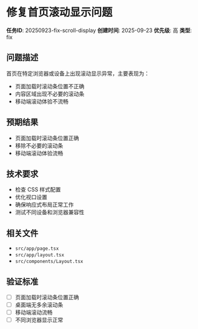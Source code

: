 # 修复首页滚动显示问题

**任务ID**: 20250923-fix-scroll-display
**创建时间**: 2025-09-23
**优先级**: 高
**类型**: fix

## 问题描述

首页在特定浏览器或设备上出现滚动显示异常，主要表现为：
- 页面加载时滚动条位置不正确
- 内容区域出现不必要的滚动条
- 移动端滚动体验不流畅

## 预期结果

- 页面加载时滚动条位置正确
- 移除不必要的滚动条
- 移动端滚动体验流畅

## 技术要求

- 检查 CSS 样式配置
- 优化视口设置
- 确保响应式布局正常工作
- 测试不同设备和浏览器兼容性

## 相关文件

- `src/app/page.tsx`
- `src/app/layout.tsx`
- `src/components/Layout.tsx`

## 验证标准

- [ ] 页面加载时滚动条位置正确
- [ ] 桌面端无多余滚动条
- [ ] 移动端滚动流畅
- [ ] 不同浏览器显示正常